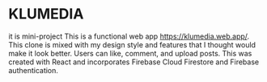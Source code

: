 # KLUMEDIA

it is mini-project
This is a functional web app https://klumedia.web.app/.
This clone is mixed with my design style and features that I thought would make it look better. 
Users can like, comment, and upload posts. This was created with React and incorporates Firebase Cloud Firestore and Firebase authentication.
